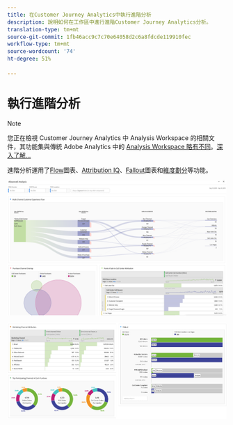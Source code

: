 ```yaml
---
title: 在Customer Journey Analytics中執行進階分析
description: 說明如何在工作區中進行進階Customer Journey Analytics分析。
translation-type: tm+mt
source-git-commit: 1fb46acc9c7c70e64058d2c6a8fdcde119910fec
workflow-type: tm+mt
source-wordcount: '74'
ht-degree: 51%

---
```



# 執行進階分析

>[!NOTE]
>
>您正在檢視 Customer Journey Analytics 中 Analysis Workspace 的相關文件，其功能集與傳統 Adobe Analytics 中的 [Analysis Workspace 略有不同](https://docs.adobe.com/content/help/zh-Hant/analytics/analyze/analysis-workspace/home.html)。[深入了解...](/help/getting-started/cja-aa.md)

進階分析運用了[Flow](/help/analysis-workspace/visualizations/c-flow/flow.md)圖表、[Attribution IQ](/help/analysis-workspace/attribution/overview.md)、[Fallout](/help/analysis-workspace/visualizations/fallout/fallout-flow.md)圖表和[維度劃分](/help/components/dimensions/t-breakdown-fa.md)等功能。

![工作區螢幕擷取1](assets/cja-adv-analysis1.png)

![工作區螢幕擷取2](assets/cja-adv-analysis2.png)
